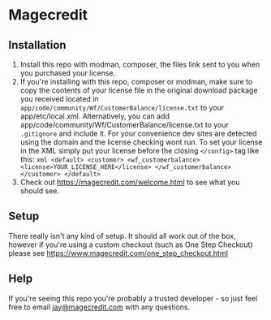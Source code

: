 # Magecredit


## Installation
1. Install this repo with modman, composer, the files link sent to you when you purchased your license. 
2. If you're installing with this repo, composer or modman, make sure to copy the contents of your license file in the original download package you received located in `app/code/community/Wf/CustomerBalance/license.txt` to your app/etc/local.xml. Alternatively, you can add app/code/community/Wf/CustomerBalance/license.txt to your `.gitignore` and include it. For your convenience dev sites are detected using the domain and the license checking wont run. To set your license in the XML simply put your license before the closing `</config>` tag like this:
        ```xml
            <default>
                <customer>
                    <wf_customerbalance>
                        <license>YOUR_LICENSE_HERE</license>
                    </wf_customerbalance>
                </customer>
            </default>
        ```
3. Check out https://magecredit.com/welcome.html to see what you should see.


## Setup
There really isn't any kind of setup. It should all work out of the box, however if you're using a custom checkout 
(such as One Step Checkout) please see https://www.magecredit.com/one_step_checkout.html

## Help
If you're seeing this repo you're probably a trusted developer - so just feel free to 
email jay@magecredit.com with any questions.
